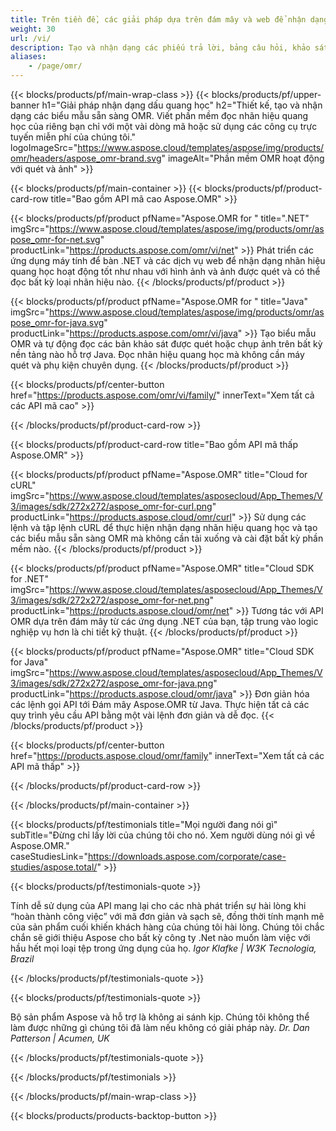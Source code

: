 ```yaml
---
title: Trên tiền đề, các giải pháp dựa trên đám mây và web để nhận dạng nhãn hiệu quang học (OMR)
weight: 30
url: /vi/
description: Tạo và nhận dạng các phiếu trả lời, bảng câu hỏi, khảo sát và các biểu mẫu tương tự được điền bằng tay. Xây dựng phần mềm OMR cạnh tranh ngang bằng với các hệ thống phần cứng.
aliases:
    - /page/omr/
---
```


{{< blocks/products/pf/main-wrap-class >}}
{{< blocks/products/pf/upper-banner h1="Giải pháp nhận dạng dấu quang học" h2="Thiết kế, tạo và nhận dạng các biểu mẫu sẵn sàng OMR. Viết phần mềm đọc nhãn hiệu quang học của riêng bạn chỉ với một vài dòng mã hoặc sử dụng các công cụ trực tuyến miễn phí của chúng tôi." logoImageSrc="https://www.aspose.cloud/templates/aspose/img/products/omr/headers/aspose_omr-brand.svg" imageAlt="Phần mềm OMR hoạt động với quét và ảnh" >}}

{{< blocks/products/pf/main-container >}}
{{< blocks/products/pf/product-card-row title="Bao gồm API mã cao Aspose.OMR" >}}

{{< blocks/products/pf/product pfName="Aspose.OMR for " title=".NET" imgSrc="https://www.aspose.cloud/templates/aspose/img/products/omr/aspose_omr-for-net.svg" productLink="https://products.aspose.com/omr/vi/net" >}}
Phát triển các ứng dụng máy tính để bàn .NET và các dịch vụ web để nhận dạng nhãn hiệu quang học hoạt động tốt như nhau với hình ảnh và ảnh được quét và có thể đọc bất kỳ loại nhãn hiệu nào.
{{< /blocks/products/pf/product >}}

{{< blocks/products/pf/product pfName="Aspose.OMR for " title="Java" imgSrc="https://www.aspose.cloud/templates/aspose/img/products/omr/aspose_omr-for-java.svg" productLink="https://products.aspose.com/omr/vi/java" >}}
Tạo biểu mẫu OMR và tự động đọc các bản khảo sát được quét hoặc chụp ảnh trên bất kỳ nền tảng nào hỗ trợ Java. Đọc nhãn hiệu quang học mà không cần máy quét và phụ kiện chuyên dụng.
{{< /blocks/products/pf/product >}}

{{< blocks/products/pf/center-button href="https://products.aspose.com/omr/vi/family/" innerText="Xem tất cả các API mã cao" >}}

{{< /blocks/products/pf/product-card-row >}}

{{< blocks/products/pf/product-card-row title="Bao gồm API mã thấp Aspose.OMR" >}}

{{< blocks/products/pf/product pfName="Aspose.OMR" title="Cloud for cURL" imgSrc="https://www.aspose.cloud/templates/asposecloud/App_Themes/V3/images/sdk/272x272/aspose_omr-for-curl.png" productLink="https://products.aspose.cloud/omr/curl" >}}
Sử dụng các lệnh và tập lệnh cURL để thực hiện nhận dạng nhãn hiệu quang học và tạo các biểu mẫu sẵn sàng OMR mà không cần tải xuống và cài đặt bất kỳ phần mềm nào.
{{< /blocks/products/pf/product >}}

{{< blocks/products/pf/product pfName="Aspose.OMR" title="Cloud SDK for .NET" imgSrc="https://www.aspose.cloud/templates/asposecloud/App_Themes/V3/images/sdk/272x272/aspose_omr-for-net.png" productLink="https://products.aspose.cloud/omr/net" >}}
Tương tác với API OMR dựa trên đám mây từ các ứng dụng .NET của bạn, tập trung vào logic nghiệp vụ hơn là chi tiết kỹ thuật.
{{< /blocks/products/pf/product >}}

{{< blocks/products/pf/product pfName="Aspose.OMR" title="Cloud SDK for Java" imgSrc="https://www.aspose.cloud/templates/asposecloud/App_Themes/V3/images/sdk/272x272/aspose_omr-for-java.png" productLink="https://products.aspose.cloud/omr/java" >}}
Đơn giản hóa các lệnh gọi API tới Đám mây Aspose.OMR từ Java. Thực hiện tất cả các quy trình yêu cầu API bằng một vài lệnh đơn giản và dễ đọc.
{{< /blocks/products/pf/product >}}

{{< blocks/products/pf/center-button href="https://products.aspose.cloud/omr/family" innerText="Xem tất cả các API mã thấp" >}}

{{< /blocks/products/pf/product-card-row >}}

{{< /blocks/products/pf/main-container >}}

{{< blocks/products/pf/testimonials title="Mọi người đang nói gì" subTitle="Đừng chỉ lấy lời của chúng tôi cho nó. Xem người dùng nói gì về Aspose.OMR." caseStudiesLink="https://downloads.aspose.com/corporate/case-studies/aspose.total/" >}}

{{< blocks/products/pf/testimonials-quote >}}
<p class="first">
 Tính dễ sử dụng của API mang lại cho các nhà phát triển sự hài lòng khi “hoàn thành công việc” với mã đơn giản và sạch sẽ, đồng thời tính mạnh mẽ của sản phẩm cuối khiến khách hàng của chúng tôi hài lòng. Chúng tôi chắc chắn sẽ giới thiệu Aspose cho bất kỳ công ty .Net nào muốn làm việc với hầu hết mọi loại tệp trong ứng dụng của họ.
 <em>
  Igor Klafke | W3K Tecnologia, Brazil
 </em>
</p>

{{< /blocks/products/pf/testimonials-quote >}}

{{< blocks/products/pf/testimonials-quote >}}
<p class="second">
 Bộ sản phẩm Aspose và hỗ trợ là không ai sánh kịp. Chúng tôi không thể làm được những gì chúng tôi đã làm nếu không có giải pháp này.
 <em>
  Dr. Dan Patterson | Acumen, UK
 </em>
</p>

{{< /blocks/products/pf/testimonials-quote >}}

{{< /blocks/products/pf/testimonials >}}

{{< /blocks/products/pf/main-wrap-class >}}

{{< blocks/products/products-backtop-button >}}